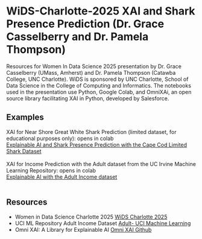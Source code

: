 # WiDS-Charlotte-2025 XAI and Shark Presence Prediction (Dr. Grace Casselberry and Dr. Pamela Thompson)
Resources for Women In Data Science 2025 presentation by Dr. Grace Casselberry (UMass, Amherst) and Dr. Pamela Thompson (Catawba College, UNC Charlotte). WiDS is sponsored by UNC Charlotte, School of Data Science in the College of Computing and Informatics. The notebooks used in the presentation use Python, Google Colab, and OmniXAi, an open source library facilitating XAI in Python, developed by Salesforce. 
## Examples
XAI for Near Shore Great White Shark Prediction (limited dataset, for educational purposes only): opens in colab<br>
<a href="https://colab.research.google.com/github/DrPamelaThompson/WiDS-Charlotte-2025/blob/main/XAI_shark_presence_prediction_WiDS.ipynb">Explainable AI and Shark Presence Prediction with the Cape Cod Limited Shark Dataset</a><br><br>
XAI for Income Prediction with the Adult dataset from the UC Irvine Machine Learning Repository: opens in colab<br>
<a href="https://githubtocolab.com/DrPamelaThompson/WiDS-Charlotte-2025/blob/main/XAI_income_prediction.ipynb">Explainable AI with the Adult Income dataset</a><br><br>
## Resources
<ul>
  <li>Women in Data Science Charlotte 2025 <a href="https://wids.charlotte.edu">WiDS Charlotte 2025</a></li>
  <li>UCI ML Repository Adult Income Dataset <a href="https://archive.ics.uci.edu/dataset/2/adult">Adult- UCI Machine Learning</a></li>
  <li>Omni XAI: A Library for Explainable AI <a href="https://github.com/salesforce/OmniXAI">Omni XAI Github</a></li>
</ul>

